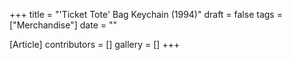 +++
title = "'Ticket Tote' Bag Keychain (1994)"
draft = false
tags = ["Merchandise"]
date = ""

[Article]
contributors = []
gallery = []
+++
